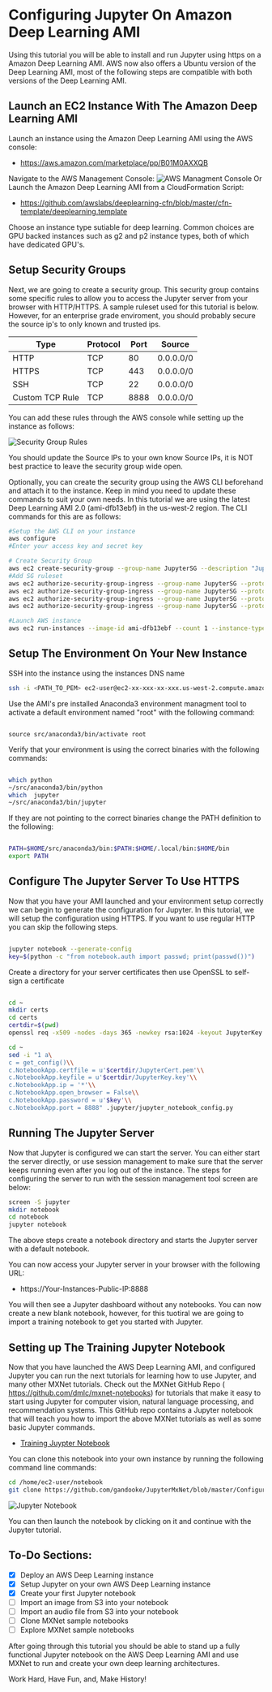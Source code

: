 # Configuring Jupyter On Amazon Deep Learning AMI

Using this tutorial you will be able to install and run Jupyter using https on a Amazon Deep Learning AMI. AWS now also offers a Ubuntu version of the Deep Learning AMI, most of the following steps are compatible with both versions of the Deep Learning AMI.
## Launch an EC2 Instance With The Amazon Deep Learning AMI

Launch an instance using the Amazon Deep Learning AMI using the AWS console:
* https://aws.amazon.com/marketplace/pp/B01M0AXXQB

Navigate to the AWS Management Console:
![AWS Managment Console](https://s3-us-west-2.amazonaws.com/mxnetjupytersetup/Untitled.jpg)
Or Launch the Amazon Deep Learning AMI from a CloudFormation Script:
* https://github.com/awslabs/deeplearning-cfn/blob/master/cfn-template/deeplearning.template

Choose an instance type sutiable for deep learning. Common choices are GPU backed instances such as g2 and p2 instance types, both of which have dedicated GPU's.

## Setup Security Groups
Next, we are going to create a security group. This security group contains some specific rules to allow you to access the Jupyter server from your browser with HTTP/HTTPS. A sample ruleset used for this tutorial is below. However, for an enterprise grade enviroment, you should probably secure the source ip's to only known and trusted ips.

| Type            | Protocol | Port | Source    |
|-----------------|----------|------|-----------|
| HTTP            | TCP      | 80   | 0.0.0.0/0 |
| HTTPS           | TCP      | 443  | 0.0.0.0/0 |
| SSH             | TCP      | 22   | 0.0.0.0/0 |
| Custom TCP Rule | TCP      | 8888 | 0.0.0.0/0 |

You can add these rules through the AWS console while setting up the instance as follows:


![Security Group Rules](https://s3-us-west-2.amazonaws.com/mxnetjupytersetup/SecurityGroup.jpg)

You should update the Source IPs to your own know Source IPs, it is NOT best practice to leave the security group wide open.

Optionally, you can create the security group using the AWS CLI beforehand and attach it to the instance. Keep in mind you need to update these commands to suit your own needs. In this tutorial we are using the latest Deep Learning AMI 2.0 (ami-dfb13ebf) in the us-west-2 region. The CLI commands for this are as follows:

```bash
#Setup the AWS CLI on your instance
aws configure
#Enter your access key and secret key 

# Create Security Group
aws ec2 create-security-group --group-name JupyterSG --description "JupyterSG"
#Add SG ruleset
aws ec2 authorize-security-group-ingress --group-name JupyterSG --protocol tcp --port 8888 --cidr 0.0.0.0/0
aws ec2 authorize-security-group-ingress --group-name JupyterSG --protocol tcp --port 22 --cidr 0.0.0.0/0
aws ec2 authorize-security-group-ingress --group-name JupyterSG --protocol tcp --port 443 --cidr 0.0.0.0/0
aws ec2 authorize-security-group-ingress --group-name JupyterSG --protocol tcp --port 80 --cidr 0.0.0.0/0

#Launch AWS instance
aws ec2 run-instances --image-id ami-dfb13ebf --count 1 --instance-type p2.xlarge --key-name <YOUR_KEY_NAME> --security-groups Jupyter
```


## Setup The Environment On Your New Instance

SSH into the instance using the instances DNS name

```bash
ssh -i <PATH_TO_PEM> ec2-user@ec2-xx-xxx-xx-xxx.us-west-2.compute.amazonaws.com
```

Use the AMI's pre installed Anaconda3 environment managment tool to activate a default environment named "root" with the following command:
```{r, engine='bash', count_lines}

source src/anaconda3/bin/activate root
```

Verify that your environment is using the correct binaries with the following commands:
```bash

which python
~/src/anaconda3/bin/python
which  jupyter
~/src/anaconda3/bin/jupyter
```

If they are not pointing to the correct binaries change the PATH definition to the following:
```bash

PATH=$HOME/src/anaconda3/bin:$PATH:$HOME/.local/bin:$HOME/bin
export PATH
```

## Configure The Jupyter Server To Use HTTPS

Now that you have your AMI launched and your environment setup correctly we can begin to generate the configuration for Jupyter. In this tutorial, we will setup the configuration using HTTPS. If you want to use regular HTTP you can skip the following steps.
```bash

jupyter notebook --generate-config
key=$(python -c "from notebook.auth import passwd; print(passwd())")
```

Create a directory for your server certificates then use OpenSSL to self-sign a certificate
```bash

cd ~
mkdir certs
cd certs
certdir=$(pwd)
openssl req -x509 -nodes -days 365 -newkey rsa:1024 -keyout JupyterKey.key -out JupyterCert.pem
```
```bash
cd ~
sed -i "1 a\
c = get_config()\\
c.NotebookApp.certfile = u'$certdir/JupyterCert.pem'\\
c.NotebookApp.keyfile = u'$certdir/JupyterKey.key'\\
c.NotebookApp.ip = '*'\\
c.NotebookApp.open_browser = False\\
c.NotebookApp.password = u'$key'\\
c.NotebookApp.port = 8888" .jupyter/jupyter_notebook_config.py
```

## Running The Jupyter Server

Now that Jupyter is configured we can start the server. You can either start the server directly, or use session management to make sure that the server keeps running even after you log out of the instance. The steps for configuring the server to run with the session management tool screen are below:

```bash
screen -S jupyter
mkdir notebook
cd notebook
jupyter notebook
```

The above steps create a notebook directory and starts the Jupyter server with a default notebook.

You can now access your Jupyter server in your browser with the following URL: 
* https://Your-Instances-Public-IP:8888

You will then see a Jupyter dashboard without any notebooks. You can now create a new blank notebook, however, for this tuotiral we are going to import a training notebook to get you started with Jupyter.

## Setting up The Training Jupyter Notebook

Now that you have launched the AWS Deep Learning AMI, and configured Jupyter you can run the next tutorials for learning how to use Jupyter, and many other MXNet tutorials. Check out the MXNet GitHub Repo ( https://github.com/dmlc/mxnet-notebooks) for tutorials that make it easy to start using Jupyter for computer vision, natural language processing, and recommendation systems. This GitHub repo contains a Jupyter notebook that will teach you how to import the above MXNet tutorials as well as some basic Jupyter commands. 

* [ Training Juypter Notebook](https://github.com/gandooke/JupyterMxNet/blob/master/ConfiguringJupyterOnAmazonDeepLearningAMI%20(2).ipynb)

You can clone this notebook into your own instance by running the following command line commands:
```bash
cd /home/ec2-user/notebook
git clone https://github.com/gandooke/JupyterMxNet/blob/master/ConfiguringJupyterOnAmazonDeepLearningAMI%20(2).ipynb
```
![Jupyter Notebook](https://s3-us-west-2.amazonaws.com/mxnetjupytersetup/JupyterNotebook.jpg)

You can then launch the notebook by clicking on it and continue with the Jupyter tutorial.

## To-Do Sections:
- [x] Deploy an AWS Deep Learning instance 
- [x] Setup Jupyter on your own AWS Deep Learning instance
- [x] Create your first Jupyter notebook
- [ ] Import an image from S3 into your notebook
- [ ] Import an audio file from S3 into your notebook
- [ ] Clone MXNet sample notebooks
- [ ] Explore MXNet sample notebooks

After going through this tutorial you should be able to stand up a fully functional Jupyter notebook on the AWS Deep Learning AMI and use MXNet to run and create your own deep learning architectures.

Work Hard, Have Fun, and, Make History!

